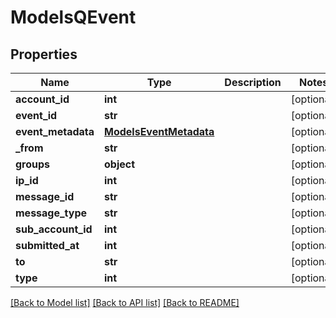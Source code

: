 # ModelsQEvent

## Properties
Name | Type | Description | Notes
------------ | ------------- | ------------- | -------------
**account_id** | **int** |  | [optional] 
**event_id** | **str** |  | [optional] 
**event_metadata** | [**ModelsEventMetadata**](ModelsEventMetadata.md) |  | [optional] 
**_from** | **str** |  | [optional] 
**groups** | **object** |  | [optional] 
**ip_id** | **int** |  | [optional] 
**message_id** | **str** |  | [optional] 
**message_type** | **str** |  | [optional] 
**sub_account_id** | **int** |  | [optional] 
**submitted_at** | **int** |  | [optional] 
**to** | **str** |  | [optional] 
**type** | **int** |  | [optional] 

[[Back to Model list]](../README.md#documentation-for-models) [[Back to API list]](../README.md#documentation-for-api-endpoints) [[Back to README]](../README.md)


